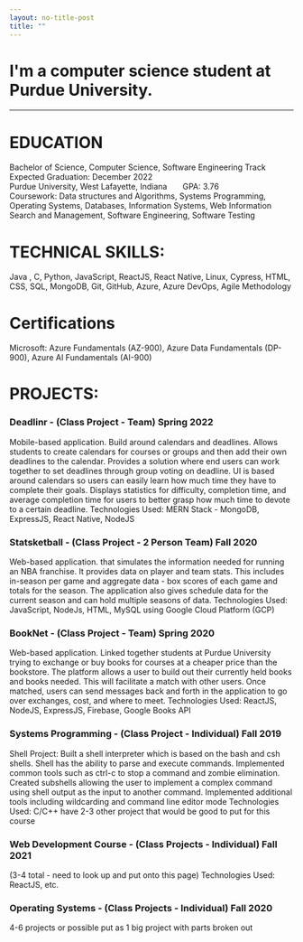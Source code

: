 ```yaml
---
layout: no-title-post
title: ""
---
```

# I'm a **computer science** student at Purdue University.  

***

# EDUCATION
Bachelor of Science, Computer Science, Software Engineering Track	 &nbsp; &nbsp; &nbsp; Expected Graduation: December 2022  
Purdue University, West Lafayette, Indiana &nbsp; &nbsp; &nbsp;                   GPA: 3.76  
Coursework: Data structures and Algorithms, Systems Programming, Operating Systems, Databases, Information Systems, Web Information Search and Management, Software Engineering, Software Testing


# TECHNICAL SKILLS:
Java , C, Python, JavaScript, ReactJS, React Native, Linux, Cypress, HTML, CSS, SQL, MongoDB, Git, GitHub, Azure, Azure DevOps, Agile Methodology

# Certifications
Microsoft: Azure Fundamentals (AZ-900), Azure Data Fundamentals (DP-900), Azure AI Fundamentals (AI-900)

# PROJECTS:

### Deadlinr - (Class Project - Team)	Spring 2022

Mobile-based application. Build around calendars and deadlines. Allows students to create calendars for courses or groups and then add their own deadlines to the calendar. Provides a solution where end users can work together to set deadlines through group voting on deadline. UI is based around calendars so users can easily learn how much time they have to complete their goals. Displays statistics for difficulty, completion time, and average completion time for users to better grasp how much time to devote to a certain deadline.
Technologies Used: MERN Stack - MongoDB, ExpressJS, React Native, NodeJS

### Statsketball - (Class Project - 2 Person Team)	Fall 2020

Web-based application. that simulates the information needed for running an NBA franchise. It provides data on player and team stats. This includes in-season per game and aggregate data - box scores of each game and totals for the season. The application also gives schedule data for the current season and can hold multiple seasons of data.
Technologies Used: JavaScript, NodeJs, HTML, MySQL using Google Cloud Platform (GCP)

### BookNet - (Class Project - Team) Spring 2020

Web-based application. Linked together students at Purdue University trying to exchange or buy books for courses at a cheaper price than the bookstore. The platform allows a user to build out their currently held books and books needed. This will facilitate a match with other users. Once matched, users can send messages back and forth in the application to go over exchanges, cost, and where to meet.
Technologies Used: ReactJS, NodeJS, ExpressJS, Firebase, Google Books API

### Systems Programming - (Class Project - Individual)	Fall 2019
Shell Project:
Built a shell interpreter which is based on the bash and csh shells. Shell has the ability to parse and execute commands. Implemented common tools such as ctrl-c to stop a command and zombie elimination. Created subshells allowing the user to implement a complex command using shell output as the input to another command. Implemented additional tools including wildcarding and command line editor mode
Technologies Used: C/C++
have 2-3 other project that would be good to put for this course

### Web Development Course - (Class Projects - Individual) Fall 2021
(3-4 total - need to look up and put onto this page)
Technologies Used: ReactJS, etc.

### Operating Systems - (Class Projects - Individual) Fall 2020
4-6 projects or possible put as 1 big project with parts broken out

